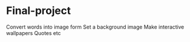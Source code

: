 # Final-project
Convert words into image form
Set a background image
Make interactive wallpapers
Quotes etc
